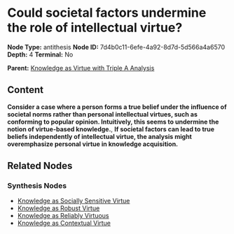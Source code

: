 # Could societal factors undermine the role of intellectual virtue?

**Node Type:** antithesis
**Node ID:** 7d4b0c11-6efe-4a92-8d7d-5d566a4a6570
**Depth:** 4
**Terminal:** No

**Parent:** [Knowledge as Virtue with Triple A Analysis](knowledge-as-virtue-with-triple-a-analysis-synthesis-b408bd67-bb39-47dd-a418-93bf59534b21.md)

## Content

**Consider a case where a person forms a true belief under the influence of societal norms rather than personal intellectual virtues, such as conforming to popular opinion. Intuitively, this seems to undermine the notion of virtue-based knowledge.**, **If societal factors can lead to true beliefs independently of intellectual virtue, the analysis might overemphasize personal virtue in knowledge acquisition.**

## Related Nodes

### Synthesis Nodes

- [Knowledge as Socially Sensitive Virtue](knowledge-as-socially-sensitive-virtue-synthesis-ed948dfe-0601-4861-82b0-67e8334495cf.md)
- [Knowledge as Robust Virtue](knowledge-as-robust-virtue-synthesis-d9a4099f-83c3-4486-927f-de2fe1f0c4ed.md)
- [Knowledge as Reliably Virtuous](knowledge-as-reliably-virtuous-synthesis-11c20db2-14d4-4d43-827f-56535a06c54f.md)
- [Knowledge as Contextual Virtue](knowledge-as-contextual-virtue-synthesis-b7af184b-6e92-4a5c-a85f-217d43f4a7e9.md)
